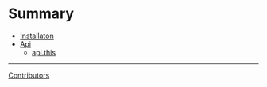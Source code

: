 # Summary

- [Installaton](./installation.md)
- [Api](./api/index.md)
	- [api.this](./api/this.md)

---

[Contributors](./contributors.md)
